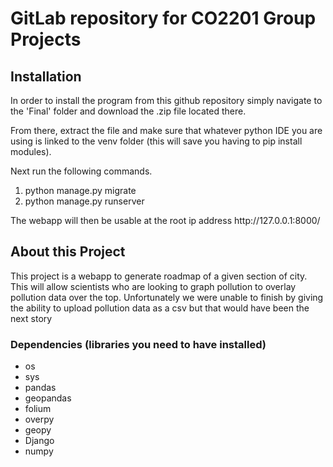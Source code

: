 # GitLab repository for CO2201 Group Projects

<h2>Installation</h2>
<p>In order to install the program from this github repository simply navigate to the 'Final' folder and download the .zip file located there.

From there, extract the file and make sure that whatever python IDE you are using is linked to the venv folder (this will save you having to pip install modules).

Next run the following commands.</p>
<ol>
<li>python manage.py migrate</li>
<li>python manage.py runserver</li>
</ol>
<p>The webapp will then be usable at the root ip address http://127.0.0.1:8000/
 </p>


<h2>About this Project</h2>
<p>This project is a webapp to generate roadmap of a given section of city. This will allow scientists who are looking to graph pollution to overlay pollution data over the top. Unfortunately we were unable to finish by giving the ability to upload pollution data as a csv but that would have been the next story</p>
<h3>Dependencies (libraries you need to have installed)</h3>
<ul>
<li>os</li>
<li>sys</li>
<li>pandas</li>
<li>geopandas</li>
<li>folium</li>
<li>overpy</li>
<li>geopy</li>
<li>Django</li>
<li>numpy </li>
</ul>

